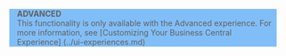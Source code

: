 <blockquote STYLE="background: #81BEF7;border-left:None"><b>ADVANCED</b><br /> This functionality is only available with the Advanced experience. For more information, see [Customizing Your Business Central Experience] (../ui-experiences.md) </blockquote>

